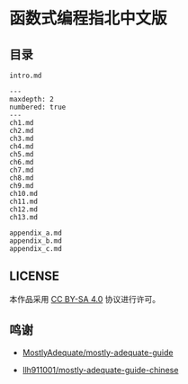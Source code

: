# 函数式编程指北中文版

## 目录

```{toctree}
intro.md
```
```{toctree}
---
maxdepth: 2
numbered: true
---
ch1.md
ch2.md
ch3.md
ch4.md
ch5.md
ch6.md
ch7.md
ch8.md
ch9.md
ch10.md
ch11.md
ch12.md
ch13.md
```
```{toctree}
appendix_a.md
appendix_b.md
appendix_c.md
```

## LICENSE

本作品采用 [CC BY-SA 4.0](http://creativecommons.org/licenses/by/4.0/) 协议进行许可。

## 鸣谢

- [MostlyAdequate/mostly-adequate-guide](https://github.com/MostlyAdequate/mostly-adequate-guide)

- [llh911001/mostly-adequate-guide-chinese](https://github.com/llh911001/mostly-adequate-guide-chinese)